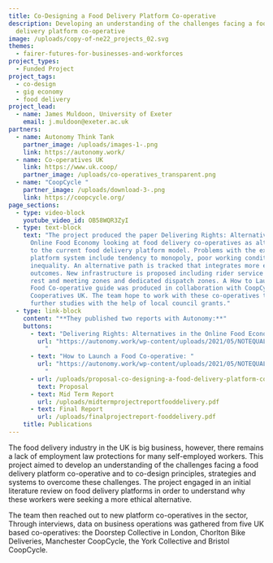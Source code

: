 ```yaml
---
title: Co-Designing a Food Delivery Platform Co-operative
description: Developing an understanding of the challenges facing a food
  delivery platform co-operative
image: /uploads/copy-of-ne22_projects_02.svg
themes:
  - fairer-futures-for-businesses-and-workforces
project_types:
  - Funded Project
project_tags:
  - co-design
  - gig economy
  - food delivery
project_lead:
  - name: James Muldoon, University of Exeter
    email: j.muldoon@exeter.ac.uk
partners:
  - name: Autonomy Think Tank
    partner_image: /uploads/images-1-.png
    link: https://autonomy.work/
  - name: Co-operatives UK
    link: https://www.uk.coop/
    partner_image: /uploads/co-operatives_transparent.png
  - name: "CoopCycle "
    partner_image: /uploads/download-3-.png
    link: https://coopcycle.org/
page_sections:
  - type: video-block
    youtube_video_id: OB58WQR3ZyI
  - type: text-block
    text: "The project produced the paper Delivering Rights: Alternatives in the
      Online Food Economy looking at food delivery co-operatives as alternatives
      to the current food delivery platform model. Problems with the existing
      platform system include tendency to monopoly, poor working conditions and
      inequality. An alternative path is tracked that integrates more equal
      outcomes. New infrastructure is proposed including rider service stations,
      rest and meeting zones and dedicated dispatch zones. A How to Launch a
      Food Co-operative guide was produced in collaboration with CoopCycle and
      Cooperatives UK. The team hope to work with these co-operatives to produce
      further studies with the help of local council grants."
  - type: link-block
    content: "**They published two reports with Autonomy:**"
    buttons:
      - text: "Delivering Rights: Alternatives in the Online Food Economy: "
        url: "https://autonomy.work/wp-content/uploads/2021/05/NOTEQUAL_PT2_MAY25.pdf   \
          "
      - text: "How to Launch a Food Co-operative: "
        url: "https://autonomy.work/wp-content/uploads/2021/05/NOTEQUAL_PT1_MAY25.pdf   \
          "
      - url: /uploads/proposal-co-designing-a-food-delivery-platform-co-operative.pdf
        text: Proposal
      - text: Mid Term Report
        url: /uploads/midtermprojectreportfooddelivery.pdf
      - text: Final Report
        url: /uploads/finalprojectreport-fooddelivery.pdf
    title: Publications
---
```

The food delivery industry in the UK is big business, however, there remains a lack of employment law protections for many self-employed workers. This project aimed to develop an understanding of the challenges facing a food delivery platform co-operative and to co-design principles, strategies and systems to overcome these challenges. The project engaged in an initial literature review on food delivery platforms in order to understand why these workers were seeking a more ethical alternative. 

The team then reached out to new platform co-operatives in the sector, Through interviews, data on business operations was gathered from five UK based co-operatives: the Doorstep Collective in London, Chorlton Bike Deliveries, Manchester CoopCycle, the York Collective and Bristol CoopCycle.